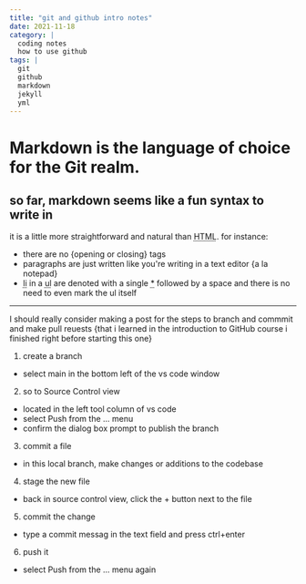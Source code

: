 ```yaml
---
title: "git and github intro notes"
date: 2021-11-18
category: | 
  coding notes
  how to use github
tags: | 
  git
  github
  markdown
  jekyll
  yml
---
```



Markdown is the language of choice for the Git realm. 
=====================================================

so far, markdown seems like a fun syntax to write in
----------------------------------------------------

it is a little more straightforward and natural than <abbr title="HyperText Markup Language">HTML</abbr>.  for instance: 
* there are no {opening or closing} tags
* paragraphs are just written like you're writing in a text editor {a la notepad}
* <abbr title="line item">li</abbr> in a <abbr title="unordered">ul</abbr> are denoted with a single <abbr title="asterisk">*</abbr> followed by a space and there is no need to even mark the ul itself


---

I should really consider making a post for the steps to branch and commmit and make pull reuests {that i learned in the introduction to GitHub course i finished right before starting this one}

1. create a branch
  * select main in the bottom left of the vs code window
2. so to Source Control view
  * located in the left tool column of vs code
  * select Push from the ... menu
  * confirm the dialog box prompt to publish the branch
3. commit a file
  * in this local branch, make changes or additions to the codebase
4. stage the new file
  * back in source control view, click the + button next to the file
5. commit the change
  * type a commit messag in the text field and press ctrl+enter
6. push it
  * select Push from the ... menu again